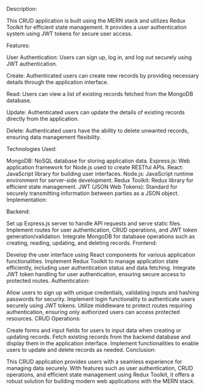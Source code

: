 Description:

This CRUD application is built using the MERN stack and utilizes Redux Toolkit for efficient state management. It provides a user authentication system using JWT tokens for secure user access.

Features:

User Authentication: Users can sign up, log in, and log out securely using JWT authentication.

Create: Authenticated users can create new records by providing necessary details through the application interface.

Read: Users can view a list of existing records fetched from the MongoDB database.

Update: Authenticated users can update the details of existing records directly from the application.

Delete: Authenticated users have the ability to delete unwanted records, ensuring data management flexibility.

Technologies Used:

MongoDB: NoSQL database for storing application data.
Express.js: Web application framework for Node.js used to create RESTful APIs.
React: JavaScript library for building user interfaces.
Node.js: JavaScript runtime environment for server-side development.
Redux Toolkit: Redux library for efficient state management.
JWT (JSON Web Tokens): Standard for securely transmitting information between parties as a JSON object.
Implementation:

Backend:

Set up Express.js server to handle API requests and serve static files.
Implement routes for user authentication, CRUD operations, and JWT token generation/validation.
Integrate MongoDB for database operations such as creating, reading, updating, and deleting records.
Frontend:

Develop the user interface using React components for various application functionalities.
Implement Redux Toolkit to manage application state efficiently, including user authentication status and data fetching.
Integrate JWT token handling for user authentication, ensuring secure access to protected routes.
Authentication:

Allow users to sign up with unique credentials, validating inputs and hashing passwords for security.
Implement login functionality to authenticate users securely using JWT tokens.
Utilize middleware to protect routes requiring authentication, ensuring only authorized users can access protected resources.
CRUD Operations:

Create forms and input fields for users to input data when creating or updating records.
Fetch existing records from the backend database and display them in the application interface.
Implement functionalities to enable users to update and delete records as needed.
Conclusion:

This CRUD application provides users with a seamless experience for managing data securely. With features such as user authentication, CRUD operations, and efficient state management using Redux Toolkit, it offers a robust solution for building modern web applications with the MERN stack.

